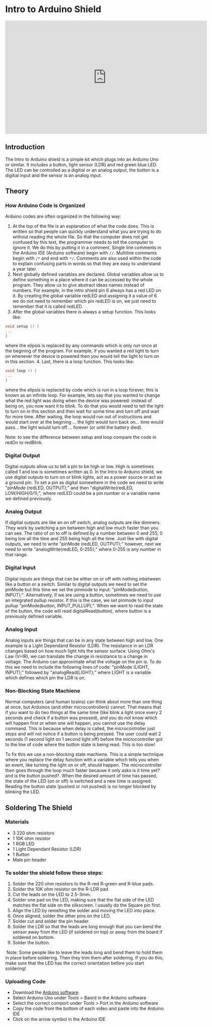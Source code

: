# Intro to Arduino Shield

<iframe id="ytplayer" type="text/html" width="640" height="360" src="https://www.youtube.com/embed/videoseries?list=PLOODSiZqm-6Vm45pemXBhKMmCtVTKruHo&autoplay=0&origin=http://hammeshacks.com" frameborder="0" allowfullscreen></iframe>

## Introduction
The Intro to Arduino shield is a simple kit which plugs into an Arduino Uno or similar. It includes a button, light sensor (LDR) and red green blue LED. The LED can be controlled as a digitial or an analog output, the button is a digitial input and the sensor is an analog input. 

## Theory
### How Arduino Code is Organized
Arduino codes are often organized in the following way:
1. At the top of the file is an explanation of what the code does. This is written so that people can quickly understand what you are trying to do without reading the whole file. So that the computer does not get confused by this text, the programmer needs to tell the computer to ignore it. We do this by putting it in a comment. Single line comments in the Arduino IDE (Arduino software) begin with `//`. Multiline comments begin with `/*` and end with `*/`. Comments are also used within the code to explain confusing parts in words so that they are easy to understand a year later. 
2. Next globally defined variables are declared. Global variables allow us to define something in a place where it can be accessed by the whole program. They allow us to give abstract ideas names instead of numbers. For example, in the intro shield pin 6 always has a red LED on it. By creating the global variable redLED and assigning it a value of 6 we do not need to remember which pin redLED is on, we just need to remember that it is called redLED. 
3. After the global variables there is always a setup function. This looks like:
``` C
void setup () {
... 
}
```
where the elipsis is replaced by any commands which is only run once at the begining of the program. For example, if you wanted a red light to turn on whenever the device is powered then you would tell the light to turn on in this section. 
4. Last, there is a loop function. This looks like: 
``` C
void loop () {
...
}
```
where the elipsis is replaced by code which is run in a loop forever, this is known as an infinite loop. For example, lets say that you wanted to change what the red light was doing when the device was powered: instead of being on, you now want it to blink. To do that you would need to tell the light to turn on in this section and then wait for some time and turn off and wait for more time. After waiting, the loop would run out of instructions and would start over at the begining ... the light would turn back on... time would pass... the light would turn off.... forever (or until the battery died).

Note: to see the difference between setup and loop compare the code in redOn to redBlink.
### Digital Output
Digital outputs allow us to tell a pin to be high or low. High is sometimes called 1 and low is sometimes written as 0. In the Intro to Arduino shield, we use digital outputs to turn on or blink lights, act as a power source or act as a ground pin. 
To set a pin as digital somewhere in the code we need to write "pinMode (redLED, OUTPUT);" and then "digitalWrite(redLED, LOW/HIGH/0/1);",  where redLED could be a pin number or a variable name we defined previously. 
### Analog Output
If digitial outputs are like an on off switch, analog outputs are like dimmers. They work by switching a pin between high and low much faster than you can see. The ratio of on to off is defined by a number between 0 and 255, 0 being low all the time and 255 being high all the time. Just like with digital outputs, we need to write "pinMode (redLED, OUTPUT);" however, next we need to write  "analogWrite(redLED, 0-255);" where 0-255 is any number in that range. 
### Digital Input
Digital inputs are things that can be either on or off with nothing inbetween like a button or a switch. Similar to digital outputs we need to set the pinMode but this time we set the pinmode to input: "pinMode(button, INPUT);". Alternatively, if we are using a button, sometimes we need to use an integrated pullup resistor. If this is the case, we set pinmode to input pullup "pinMode(button, INPUT_PULLUP);". When we want to read the state of the button, the code will read digitalRead(button), where button is a previously defined variable.
### Analog Input
Analog inputs are things that can be in any state between high and low. One example is a Light Dependand Resistor (LDR). The resistance in an LDR changes based on how much light hits the sensor surface. Using Ohm's Law (V=IR), we can translate the change in resistance to a change in voltage. The Arduino can approximate what the voltage on the pin is. To do this we need to include the following lines of code: "pinMode (LIGHT, INPUT);" followed by "analogRead(LIGHT);" where LIGHT is a variable which defines which pin the LDR is on.  
### Non-Blocking State Machiene
Normal computers (and human brains) can think about more than one thing at once, but Arduinos (and other microcontrollers) cannot. That means that if you want to do two things at the same time (like blink a light once every 2 seconds and check if a button was pressed), and you do not know which will happen first or when one will happen, you cannot use the delay command. This is because when delay is called, the microcontroller just stops and will not notice if a button is being pressed. The user could wait 2 seconds (1 second light on 1 second light off) before the microcontroller got to the line of code where the button state is being read. This is too slow!

To fix this we use a non-blocking state machiene. This is a simple technique where you replace the delay function with a variable which tells you when an event, like turning the light on or off, should happen. The microcontroller then goes through the loop much faster because it only asks is it time yet? and is the button pushed?. When the desired amount of time has passed, the state of the LED (on or off) is switched and a new time is assigned. Reading the button state (pushed or not pushed) is no longer blocked by blinking the LED.
  
## Soldering The Shield
  
### Materials
  * 3 220 ohm resistors
  * 1 10K ohm resistor
  * 1 RGB LED
  * 1 Light Dependant Resistor (LDR)
  * 1 Button
  * Male pin header
  
### To solder the shield follow these steps:
  1. Solder the 220 ohm resistors to the R-red R-green and R-blue pads.
  2. Solder the 10K ohm resistor on the R-LDR pad
  3. Cut the leads on the LED to 2.5-3mm.
  3. Solder one pad on the LED, making sure that the flat side of the LED matches the flat side on the silkscreen. I usually do the Square pin first.
  4. Align the LED by remelting the solder and moving the LED into place.
  5. Once aligned, solder the other pins on the LED.
  6. Solder cut and solder the pin header.
  7. Solder the LDR so that the leads are long enough that you can bend the sensor away from the LED (if soldered on top) or away from the board if soldered on bottom.
  8. Solder the button.
  
  Note: Some people like to leave the leads long and bend them to hold them in place before soldering. Then they trim them after soldering. If you do this, make sure that the LED has the correct orientation before you start soldering!

### Uploading Code 
* Download the [Arduino software](https://www.arduino.cc/en/Main/Software)
* Select Arduino Uno under Tools > Baord in the Arduino software
* Select the correct comport under Tools > Port in the Arduino software
* Copy the code from the bottom of each video and paste into the Arduino IDE
* Click on the arrow symbol in the Arduino IDE
